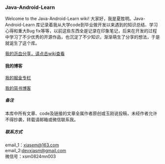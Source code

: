 ### Java-Android-Learn
Welcome to the Java-Android-Learn wiki! 大家好，我是夏胜明。Java-Android-Learn 库记录着我从大学code到毕业做开发以来遇到的知识总结、学习心得和重大Bug fix等等，以前这些东西全是记录在印象笔记，后来在开发的过程中学习了不少优秀的开源作品，也沉淀了不少知识，渐渐萌生了分享的想法，于是就诞生了这个库。<br/>

[我的沥血分享，请点击wiki查看](https://github.com/Xiasm/Java-Android-Learn/wiki)

#### 我的博客
[我的掘金专栏](https://juejin.im/user/583d8f7467f356006bbaa7e4)
<br/>

[我的简书博客](https://www.jianshu.com/u/0118cb80b772)
<br/>

##### 备注
本库中所有文章、code及链接的文章全属作者原创或玉刚说投稿，未经作者允许不得抄袭，转载请邮箱或微信联系我。<br/>
##### 联系方式
email_1：xiasem@163.com<br/>
email_2:devxiasm@gmail.com<br/>
微信号：xsm0824mn003
